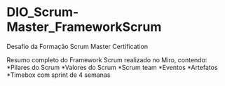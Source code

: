 # DIO_Scrum-Master_FrameworkScrum
Desafio da Formação Scrum Master Certification

Resumo completo do Framework Scrum realizado no Miro, contendo:
 *Pilares do Scrum 
 *Valores do Scrum
 *Scrum team
 *Eventos
 *Artefatos
 *Timebox com sprint de 4 semanas
